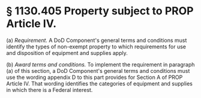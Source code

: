 # § 1130.405   Property subject to PROP Article IV.

(a) *Requirement.* A DoD Component's general terms and conditions must identify the types of non-exempt property to which requirements for use and disposition of equipment and supplies apply.


(b) *Award terms and conditions.* To implement the requirement in paragraph (a) of this section, a DoD Component's general terms and conditions must use the wording appendix D to this part provides for Section A of PROP Article IV. That wording identifies the categories of equipment and supplies in which there is a Federal interest.




